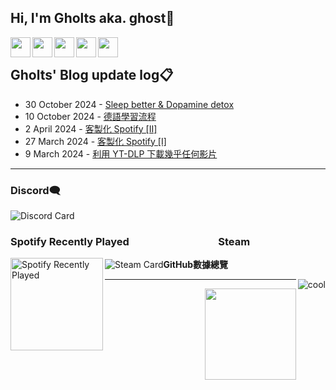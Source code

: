 ## Hi, I'm Gholts aka. ghost👋

[<img align="left" alt="" width="32px" src="https://cdn.simpleicons.org/X/b5b5b5" />][twitter]
[<img align="left" alt="" width="32px" src="https://cdn.simpleicons.org/Gmail/b5b5b5" />][gmail]
[<img align="left" alt="" width="32px" src="https://cdn.simpleicons.org/Telegram/b5b5b5" />][telegram]
[<img align="left" alt="" width="32px" src="https://cdn.simpleicons.org/Spotify/b5b5b5" />][spotify]
[<img align="left" alt="" width="32px" src="https://cdn.simpleicons.org/archlinux/b5b5b5" />][arch]
<br />


## **Gholts' Blog update log**📋

<!-- feed start -->
- 30 October 2024 - [Sleep better & Dopamine detox](https://blog.gholts.top/posts/Sleep-better-&-Dopamine-detox/)
- 10 October 2024 - [德語學習流程](https://blog.gholts.top/posts/Learning-German-Process/)
- 2 April 2024 - [客製化 Spotify [Ⅱ]](https://blog.gholts.top/posts/Customize-Spotify-style/)
- 27 March 2024 - [客製化 Spotify [Ⅰ]](https://blog.gholts.top/posts/Customize-Spotify/)
- 9 March 2024 - [利用 YT-DLP 下載幾乎任何影片](https://blog.gholts.top/posts/Download-videos-for-free-on-Website/)
<!-- feed end -->

---

### **Discord**🗨️
![Discord Card](https://discord.c99.nl/widget/theme-3/1079047242352169083.png)

### **Spotify Recently Played** &emsp;&emsp;&emsp;&emsp;&emsp;&emsp;&emsp;&emsp;&nbsp; **Steam**

<p><img src="https://card.yuy1n.io/card/76561199492929554/tokyonight,en,badge,group,badges,games,reviews" alt="Steam Card"><img src="https://spotify-recently-played-readme.vercel.app/api?user=9xd9z2ps59m3kxcuefkgmm52w&amp;count=2&amp;width=340" alt="Spotify Recently Played" align="left" height="148px></p>

---

### **GitHub數據總覽**

<p><img src="https://komarev.com/ghpvc/?username=Gholts&amp;color=lightgrey&label=github%20visits&amp;abbreviated=true&amp;style=for-the-badge" alt="cool" align="right" ></p>

---

<p><img src="http://github-profile-summary-cards.vercel.app/api/cards/profile-details?username=Gholts&amp;theme=date_night" alt=""><img align='right' src='https://user-images.githubusercontent.com/5713670/87202985-820dcb80-c2b6-11ea-9f56-7ec461c497c3.gif' width='146'></p>



[twitter]: https://x.com/GhostMxv/
[telegram]: https://t.me/Gholts_bot/
[gmail]: mailto:gholtsmxv@gholts.top
[spotify]: https://open.spotify.com/user/9xd9z2ps59m3kxcuefkgmm52w/
[arch]: https://wiki.archlinux.org/

